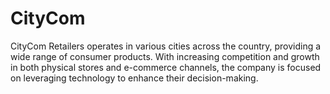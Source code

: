 # CityCom
CityCom Retailers operates in various cities across the country, providing a wide range of consumer products.  With increasing competition and growth in both physical stores and e-commerce channels, the company is focused on leveraging technology to enhance their decision-making.
